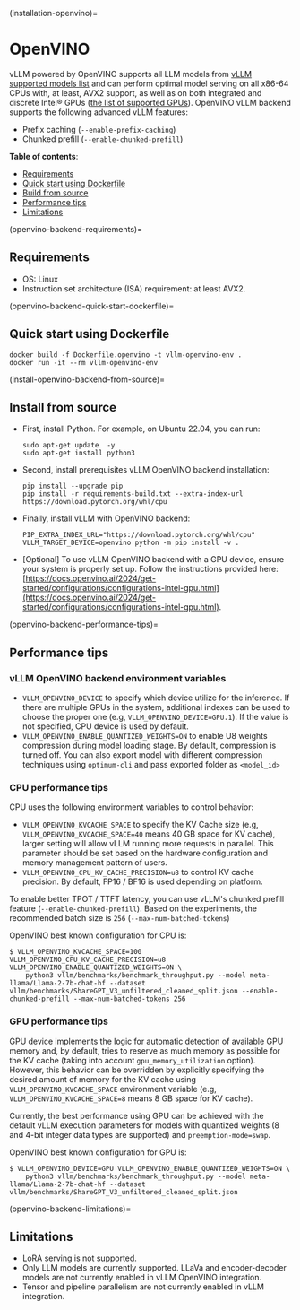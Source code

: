 (installation-openvino)=

# OpenVINO

vLLM powered by OpenVINO supports all LLM models from [vLLM supported models list](#supported-models) and can perform optimal model serving on all x86-64 CPUs with, at least, AVX2 support, as well as on both integrated and discrete Intel® GPUs ([the list of supported GPUs](https://docs.openvino.ai/2024/about-openvino/release-notes-openvino/system-requirements.html#gpu)). OpenVINO vLLM backend supports the following advanced vLLM features:

- Prefix caching (`--enable-prefix-caching`)
- Chunked prefill (`--enable-chunked-prefill`)

**Table of contents**:

- [Requirements](#openvino-backend-requirements)
- [Quick start using Dockerfile](#openvino-backend-quick-start-dockerfile)
- [Build from source](#install-openvino-backend-from-source)
- [Performance tips](#openvino-backend-performance-tips)
- [Limitations](#openvino-backend-limitations)

(openvino-backend-requirements)=

## Requirements

- OS: Linux
- Instruction set architecture (ISA) requirement: at least AVX2.

(openvino-backend-quick-start-dockerfile)=

## Quick start using Dockerfile

```console
docker build -f Dockerfile.openvino -t vllm-openvino-env .
docker run -it --rm vllm-openvino-env
```

(install-openvino-backend-from-source)=

## Install from source

- First, install Python. For example, on Ubuntu 22.04, you can run:

  ```console
  sudo apt-get update  -y
  sudo apt-get install python3
  ```

- Second, install prerequisites vLLM OpenVINO backend installation:

  ```console
  pip install --upgrade pip
  pip install -r requirements-build.txt --extra-index-url https://download.pytorch.org/whl/cpu
  ```

- Finally, install vLLM with OpenVINO backend:

  ```console
  PIP_EXTRA_INDEX_URL="https://download.pytorch.org/whl/cpu" VLLM_TARGET_DEVICE=openvino python -m pip install -v .
  ```

- [Optional] To use vLLM OpenVINO backend with a GPU device, ensure your system is properly set up. Follow the instructions provided here: [https://docs.openvino.ai/2024/get-started/configurations/configurations-intel-gpu.html](https://docs.openvino.ai/2024/get-started/configurations/configurations-intel-gpu.html).

(openvino-backend-performance-tips)=

## Performance tips

### vLLM OpenVINO backend environment variables

- `VLLM_OPENVINO_DEVICE` to specify which device utilize for the inference. If there are multiple GPUs in the system, additional indexes can be used to choose the proper one (e.g, `VLLM_OPENVINO_DEVICE=GPU.1`). If the value is not specified, CPU device is used by default.
- `VLLM_OPENVINO_ENABLE_QUANTIZED_WEIGHTS=ON` to enable U8 weights compression during model loading stage. By default, compression is turned off. You can also export model with different compression techniques using `optimum-cli` and pass exported folder as `<model_id>`

### CPU performance tips

CPU uses the following environment variables to control behavior:

- `VLLM_OPENVINO_KVCACHE_SPACE` to specify the KV Cache size (e.g, `VLLM_OPENVINO_KVCACHE_SPACE=40` means 40 GB space for KV cache), larger setting will allow vLLM running more requests in parallel. This parameter should be set based on the hardware configuration and memory management pattern of users.
- `VLLM_OPENVINO_CPU_KV_CACHE_PRECISION=u8` to control KV cache precision. By default, FP16 / BF16 is used depending on platform.

To enable better TPOT / TTFT latency, you can use vLLM's chunked prefill feature (`--enable-chunked-prefill`). Based on the experiments, the recommended batch size is `256` (`--max-num-batched-tokens`)

OpenVINO best known configuration for CPU is:

```console
$ VLLM_OPENVINO_KVCACHE_SPACE=100 VLLM_OPENVINO_CPU_KV_CACHE_PRECISION=u8 VLLM_OPENVINO_ENABLE_QUANTIZED_WEIGHTS=ON \
    python3 vllm/benchmarks/benchmark_throughput.py --model meta-llama/Llama-2-7b-chat-hf --dataset vllm/benchmarks/ShareGPT_V3_unfiltered_cleaned_split.json --enable-chunked-prefill --max-num-batched-tokens 256
```

### GPU performance tips

GPU device implements the logic for automatic detection of available GPU memory and, by default, tries to reserve as much memory as possible for the KV cache (taking into account `gpu_memory_utilization` option). However, this behavior can be overridden by explicitly specifying the desired amount of memory for the KV cache using `VLLM_OPENVINO_KVCACHE_SPACE` environment variable (e.g, `VLLM_OPENVINO_KVCACHE_SPACE=8` means 8 GB space for KV cache).

Currently, the best performance using GPU can be achieved with the default vLLM execution parameters for models with quantized weights (8 and 4-bit integer data types are supported) and `preemption-mode=swap`.

OpenVINO best known configuration for GPU is:

```console
$ VLLM_OPENVINO_DEVICE=GPU VLLM_OPENVINO_ENABLE_QUANTIZED_WEIGHTS=ON \
    python3 vllm/benchmarks/benchmark_throughput.py --model meta-llama/Llama-2-7b-chat-hf --dataset vllm/benchmarks/ShareGPT_V3_unfiltered_cleaned_split.json
```

(openvino-backend-limitations)=

## Limitations

- LoRA serving is not supported.
- Only LLM models are currently supported. LLaVa and encoder-decoder models are not currently enabled in vLLM OpenVINO integration.
- Tensor and pipeline parallelism are not currently enabled in vLLM integration.
